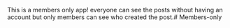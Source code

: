 This is a members only app!
everyone can see the posts without having an account
but only members can see who created the post.# Members-only
